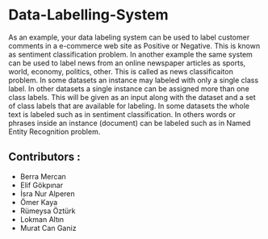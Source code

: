 # Data-Labelling-System

As an example, your data labeling system can be used to label customer comments in a e-commerce web site as Positive or Negative. This is known as sentiment classification problem. In another example the same system can be used to label news from an online newspaper articles as sports, world, economy, politics, other. This is called as news classificaiton problem.
In some datasets an instance may labeled with only a single class label. In other datasets a single instance can be assigned more than one class labels. This will be given as an input along with the dataset and a set of class labels that are available for labeling.
In some datasets the whole text is labeled such as in sentiment classification. In others words or phrases inside an instance (document) can be labeled such as in Named Entity Recognition problem.


## Contributors :
- Berra Mercan
- Elif Gökpınar
- İsra Nur Alperen
- Ömer Kaya
- Rümeysa Öztürk
- Lokman Altın
- Murat Can Ganiz
